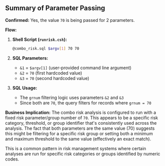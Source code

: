 ## Summary of Parameter Passing

**Confirmed:** Yes, the value `70` is being passed for 2 parameters.

**Flow:**
1. **Shell Script (`runrisk.csh`):**
   ```bash
   @combo_risk.sql $argv[1] 70 70
   ```

2. **SQL Parameters:**
   - `&1` = `$argv[1]` (user-provided command line argument)
   - `&2` = `70` (first hardcoded value)
   - `&3` = `70` (second hardcoded value)

3. **SQL Usage:**
   - The `grnum` filtering logic uses parameters `&2` and `&3`
   - Since both are `70`, the query filters for records where `grnum = 70`

**Business Implication:**
The combo risk analysis is configured to run with a fixed risk parameter/group number of `70`. This appears to be a specific risk category, threshold, or group identifier that's consistently used across the analysis. The fact that both parameters are the same value (70) suggests this might be filtering for a specific risk group or setting both a minimum and maximum threshold to the same value (effectively an exact match).

This is a common pattern in risk management systems where certain analyses are run for specific risk categories or groups identified by numeric codes.
